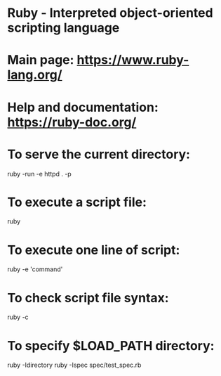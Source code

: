 # Ruby - Interpreted object-oriented scripting language

# Main page: https://www.ruby-lang.org/

# Help and documentation: https://ruby-doc.org/

# To serve the current directory:

ruby -run -e httpd . -p <port>

# To execute a script file:

ruby <file>

# To execute one line of script:

ruby -e 'command'

# To check script file syntax:

ruby -c <file>

# To specify $LOAD_PATH directory:

ruby -Idirectory
ruby -Ispec spec/test_spec.rb
